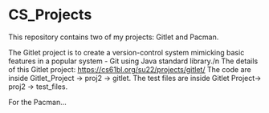 # CS_Projects
This repository contains two of my projects: Gitlet and Pacman. 

The Gitlet project is to create a version-control system mimicking basic features in a popular system - Git using Java standard library./n
The details of this Gitlet project: https://cs61bl.org/su22/projects/gitlet/
The code are inside Gitlet_Project -> proj2 -> gitlet. The test files are inside Gitlet Project-> proj2 -> test_files.  

For the Pacman...
